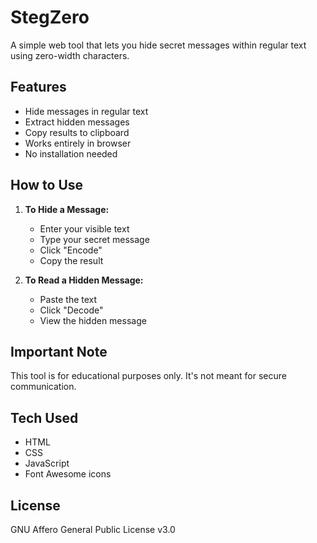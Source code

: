 # StegZero

A simple web tool that lets you hide secret messages within regular text using zero-width characters.

## Features

- Hide messages in regular text
- Extract hidden messages
- Copy results to clipboard
- Works entirely in browser
- No installation needed

## How to Use

1. **To Hide a Message:**
   - Enter your visible text
   - Type your secret message
   - Click "Encode"
   - Copy the result

2. **To Read a Hidden Message:**
   - Paste the text
   - Click "Decode"
   - View the hidden message

## Important Note

This tool is for educational purposes only. It's not meant for secure communication.

## Tech Used

- HTML
- CSS
- JavaScript
- Font Awesome icons

## License

GNU Affero General Public License v3.0

